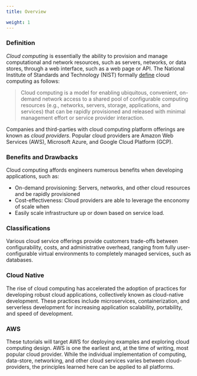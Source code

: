 ```yaml
---
title: Overview

weight: 1
---
```


### Definition

*Cloud computing* is essentially the ability to provision and manage computational and network resources, such as servers, networks, or data stores, through a web interface, such as a web page or API.  The National Institute of Standards and Technology (NIST) formally [define](https://csrc.nist.gov/publications/detail/sp/800-145/final) cloud computing as follows:

> Cloud computing is a model for enabling ubiquitous, convenient, on-demand network access to a shared pool of configurable computing resources (e.g., networks, servers, storage, applications, and services) that can be rapidly provisioned and released with minimal management effort or service provider interaction.

Companies and third-parties with cloud computing platform offerings are known as *cloud providers*. Popular cloud providers are Amazon Web Services (AWS), Microsoft Azure, and Google Cloud Platform (GCP).

### Benefits and Drawbacks

Cloud computing affords engineers numerous benefits when developing applications, such as:
- On-demand provisioning: Servers, networks, and other cloud resources and be rapidly provisioned
- Cost-effectiveness: Cloud providers are able to leverage the enconomy of scale when  
- Easily scale infrastructure up or down based on service load. 

### Classifications

Various cloud service offerings provide customers trade-offs between configurability, costs, and administrative overhead, ranging from fully user-configurable virtual environments to completely managed services, such as databases. 

### Cloud Native

The rise of cloud computing has accelerated the adoption of practices for developing robust cloud applications, collectively known as cloud-native development. These practices include microservices, containerization, and serverless development for increasing application scalability, portability, and speed of development.

### AWS

These tutorials will target AWS for deploying examples and exploring cloud computing design. AWS is one the earliest and, at the time of writing, most popular cloud provider. While  the individual implementation of computing, data-store, networking, and other cloud services varies between cloud-providers, the principles learned here can be applied to all platforms.
